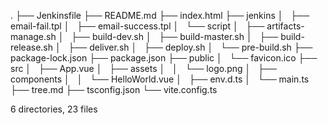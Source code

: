 .
├── Jenkinsfile
├── README.md
├── index.html
├── jenkins
│   ├── email-fail.tpl
│   ├── email-success.tpl
│   └── script
│       ├── artifacts-manage.sh
│       ├── build-dev.sh
│       ├── build-master.sh
│       ├── build-release.sh
│       ├── deliver.sh
│       ├── deploy.sh
│       └── pre-build.sh
├── package-lock.json
├── package.json
├── public
│   └── favicon.ico
├── src
│   ├── App.vue
│   ├── assets
│   │   └── logo.png
│   ├── components
│   │   └── HelloWorld.vue
│   ├── env.d.ts
│   └── main.ts
├── tree.md
├── tsconfig.json
└── vite.config.ts

6 directories, 23 files
